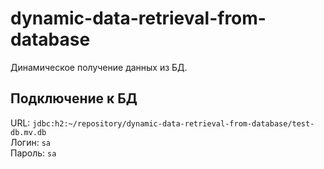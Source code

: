 # dynamic-data-retrieval-from-database

Динамическое получение данных из БД.


## Подключение к БД

URL: `jdbc:h2:~/repository/dynamic-data-retrieval-from-database/test-db.mv.db`  
Логин: `sa`  
Пароль: `sa`  